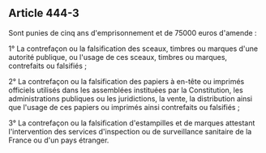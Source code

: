 Article 444-3
----
Sont punies de cinq ans d'emprisonnement et de 75000 euros d'amende :

1° La contrefaçon ou la falsification des sceaux, timbres ou marques d'une
autorité publique, ou l'usage de ces sceaux, timbres ou marques, contrefaits ou
falsifiés ;

2° La contrefaçon ou la falsification des papiers à en-tête ou imprimés
officiels utilisés dans les assemblées instituées par la Constitution, les
administrations publiques ou les juridictions, la vente, la distribution ainsi
que l'usage de ces papiers ou imprimés ainsi contrefaits ou falsifiés ;

3° La contrefaçon ou la falsification d'estampilles et de marques attestant
l'intervention des services d'inspection ou de surveillance sanitaire de la
France ou d'un pays étranger.

